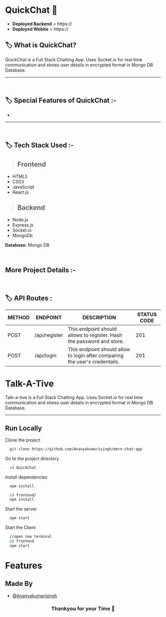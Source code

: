 # __QuickChat__ 💬

- __Deployed Backend__ = https://
- __Deployed Webite__ = https://

## 🏷️ What is __QuickChat__?
QuickChat is a Full Stack Chatting App.
Uses Socket.io for real time communication and stores user details in encrypted format in Mongo DB Database.

---

<br/>

## 🏷️ Special Features of QuickChat :-

- 

---

<br/>

## 🏷️ __Tech Stack Used__ :-

  > ## Frontend
- HTML5
- CSS3
- JavaScript
- React.js
> ## Backend
- Node.js
- Express.js
- Socket.io
- MongoDb

**Database:** Mongo DB

<br/>


## __More Project Details__ :-
<br/>

## 🏷️ __API Routes__ :

| METHOD | ENDPOINT | DESCRIPTION | STATUS CODE |
| --- | --- | --- | --- |
| POST | /api/register | This endpoint should allows to register. Hash the password and store. | 201 |
| POST | /api/login | This endpoint should allow to login after comparing the user's credentails. | 201 |





# Talk-A-Tive

Talk-a-tive is a Full Stack Chatting App.
Uses Socket.io for real time communication and stores user details in encrypted format in Mongo DB Database.

---
## Run Locally

Clone the project

```bash
  git clone https://github.com/Ananyakumarisingh/mern-chat-app
```

Go to the project directory

```bash
  cd QuickChat
```

Install dependencies

```bash
  npm install
```

```bash
  cd frontend/
  npm install
```

Start the server

```bash
  npm start
```
Start the Client

```bash
  //open now terminal
  cd frontend
  npm start
```

  
# Features
<!-- 
### Authenticaton
### Real Time Chatting with Typing indicators
### One to One chat
### Search Users
### Create Group Chats
### Notifications 
### Add or Remove users from group
### View Other user Profile -->

## Made By
- [@Ananyakumarisingh](https://github.com/Ananyakumarisingh)

  
<h3 align="center" >Thankyou for your Time 💝</h3>